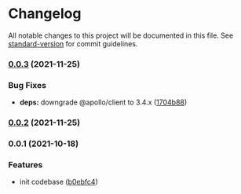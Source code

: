 # Changelog

All notable changes to this project will be documented in this file. See [standard-version](https://github.com/conventional-changelog/standard-version) for commit guidelines.

### [0.0.3](https://github.com/teloscube/decaf-client-javascript/compare/v0.0.2...v0.0.3) (2021-11-25)


### Bug Fixes

* **deps:** downgrade @apollo/client to 3.4.x ([1704b88](https://github.com/teloscube/decaf-client-javascript/commit/1704b88540736bbc3b4de5fdf7680bf857fa783b))

### [0.0.2](https://github.com/teloscube/decaf-client-javascript/compare/v0.0.1...v0.0.2) (2021-11-25)

### 0.0.1 (2021-10-18)


### Features

* init codebase ([b0ebfc4](https://github.com/teloscube/decaf-client-javascript/commit/b0ebfc439781174d0960ec31dcb89ea41eb03040))
